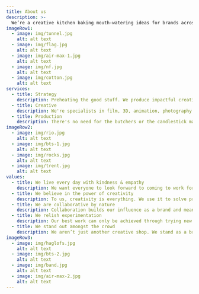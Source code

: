 ```yaml
---
title: About us
description: >-
  We’re a creative kitchen baking mouth-watering ideas for brands across the world. We’re specialists in world-class content production, 3D animation and creative design.
imageRow1:
  - image: img/tunnel.jpg
    alt: alt text
  - image: img/flag.jpg
    alt: alt text
  - image: img/air-max-1.jpg
    alt: alt text
  - image: img/nf.jpg
    alt: alt text
  - image: img/cotton.jpg
    alt: alt text
services:
  - title: Strategy
    description: Preheating the good stuff. We produce impactful creative ideas grounded in culture, the consumer and our client’s goals.
  - title: Creative
    description: We're specialists in film, 3D, animation, photography and design for social media, TV, out-of-home and retail. Get it while it's hot.
  - title: Production
    description: There's no need for the butchers or the candlestick makers. From the perfect idea through to post-production we handle everything - quickly, efficiently and with impact.
imageRow2:
  - image: img/rio.jpg
    alt: alt text
  - image: img/bts-1.jpg
    alt: alt text
  - image: img/rocks.jpg
    alt: alt text
  - image: img/trent.jpg
    alt: alt text
values:
  - title: We live every day with kindness & empathy
    description: We want everyone to look forward to coming to work for us, and with us. We live in a ‘TGIM’ mentality.
  - title: We believe in the power of creativity
    description: To us, creativity is everything. We use it to solve problems for our clients and to express ourselves, both as a brand and as individuals.
  - title: We are collaborative by nature
    description: Collaboration builds our influence as a brand and means we all pull in the same direction to produce our best work. We all put sharing and teamwork ahead of our own egos.
  - title: We relish experimentation
    description: Our best work can only be achieved through trying new things, and not being afraid to fail. Our brand doesn’t just think outside the box, we live outside it.
  - title: We stand out amongst the crowd
    description: We aren’t just another creative shop. We stand as a brand amongst a sea of ‘me too’ agencies. We don’t do vanilla and we believe the worst phrase in the world is ‘it’s always been done that way
imageRow3:
  - image: img/haglofs.jpg
    alt: alt text
  - image: img/bts-2.jpg
    alt: alt text
  - image: img/band.jpg
    alt: alt text
  - image: img/air-max-2.jpg
    alt: alt text
---
```

